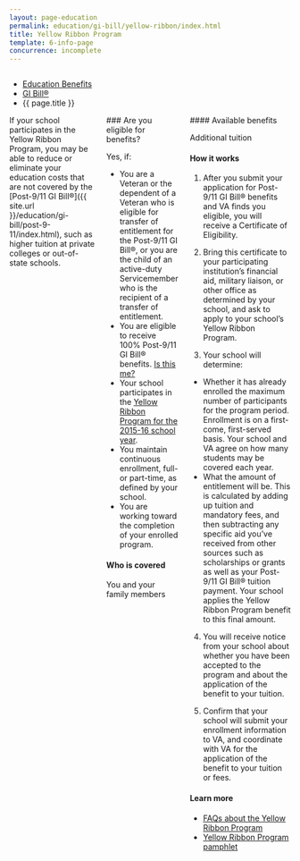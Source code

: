 ```yaml
---
layout: page-education
permalink: education/gi-bill/yellow-ribbon/index.html
title: Yellow Ribbon Program
template: 6-info-page
concurrence: incomplete
---
```


<div class="splash" markdown="0">
<div class="row" markdown="0">
<div class="small-12 columns" markdown="0">

<ul class="breadcrumbs" role="menubar" aria-label="Primary">
<li class="parent"><a href="{{ site.url }}/education/">Education Benefits</a></li>
<li class="parent"><a href="{{ site.url }}/education/gi-bill/">GI Bill®</a></li>
<li class="active">{{ page.title }}</li>
</ul>

</div>
</div>
</div>

<div class="main" role="main" markdown="0">


<div class="section one" markdown="0">
<div class="primary" markdown="0">
<div class="row" markdown="0">
<div class="small-12 columns" markdown="1">
<div markdown="1">
If your school participates in the Yellow Ribbon Program, you may be able to reduce or eliminate your education costs that are not covered by the [Post-9/11 GI Bill®]({{ site.url }}/education/gi-bill/post-9-11/index.html), such as higher tuition at private colleges or out-of-state schools.
</div>
<div class="call-out" markdown="1">
### Are you eligible for benefits?

Yes, if:

- You are a Veteran or the dependent of a Veteran who is eligible for transfer of entitlement for the Post-9/11 GI Bill®, or you are the child of an active-duty Servicemember who is the recipient of a transfer of entitlement.
- You are eligible to receive 100% Post-9/11 GI Bill® benefits. [Is this me?](https://gibill.custhelp.com/app/answers/detail/a_id/947)
- Your school participates in the [Yellow Ribbon Program for the 2015-16 school year](http://www.benefits.va.gov/GIBILL/yellow_ribbon/yrp_list_2014.asp ).
- You maintain continuous enrollment, full- or part-time, as defined by your school.
- You are working toward the completion of your enrolled program.

#### Who is covered

You and your family members
</div>
<div markdown="1">
#### Available benefits

Additional tuition

#### How it works

1. After you submit your application for Post-9/11 GI Bill® benefits and VA finds you eligible, you will receive a Certificate of Eligibility.

2. Bring this certificate to your participating institution’s financial aid, military liaison, or other office as determined by your school, and ask to apply to your school’s Yellow Ribbon Program.

3. Your school will determine:
-  Whether it has already enrolled the maximum number of participants for the program period. Enrollment is on a first-come, first-served basis. Your school and VA agree on how many students may be covered each year.
-  What the amount of entitlement will be. This is calculated by adding up tuition and mandatory fees, and then subtracting any specific aid you’ve received from other sources such as scholarships or grants as well as your Post-9/11 GI Bill® tuition payment. Your school applies the Yellow Ribbon Program benefit to this final amount.

4. You will receive notice from your school about whether you have been accepted to the program and about the application of the benefit to your tuition.

5. Confirm that your school will submit your enrollment information to VA, and coordinate with VA for the application of the benefit to your tuition or fees.

#### Learn more

- [FAQs about the Yellow Ribbon Program](http://www.benefits.va.gov/gibill/docs/factsheets/2012_Yellow_Ribbon_Student_FAQs.pdf)
- [Yellow Ribbon Program pamphlet](http://www.benefits.va.gov/gibill/docs/pamphlets/Yellow_Ribbon_Pamphlet.pdf)
</div>
</div>

</div>
</div>


</div>
